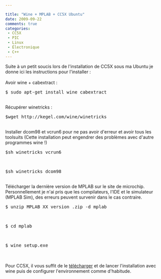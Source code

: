```yaml
---

title: "Wine + MPLAB + CC5X Ubuntu"
date: 2009-09-22
comments: true
categories:
 - CC5X
 - PIC
 - Linux
 - Électronique
 - C++
---
```


<div class='post'>
Suite à un petit soucis lors de l'installation de CC5X sous ma Ubuntu  je donne ici les instructions pour l'installer :<br/><br/>Avoir wine + cabextract :<br/><pre>$ sudo apt-get install wine cabextract</pre><br/>Récupérer winetricks :<br/><pre>$wget http://kegel.com/wine/winetricks</pre><br/>Installer dcom98 et vcrun6 pour ne pas avoir d'erreur et avoir tous les toolsuits (Cette installation peut engendrer des problèmes avec d'autre programmes wine !)<br/><pre>$sh winetricks vcrun6</pre><br/><pre>$sh winetricks dcom98</pre><br/>Télécharger la dernière version de MPLAB sur le site de microchip. Personnellement je n'ai pris que les compilateurs, l'IDE et le simulateur (MPLAB Sim), des erreurs peuvent survenir dans le cas contraire.<br/><pre>$ unzip MPLAB_XX_version_.zip -d mplab</pre><br/><pre>$ cd mplab</pre><br/><pre>$ wine setup.exe</pre><br/><br/>Pour CC5X, il vous suffit de le <a href="http://www.bknd.com/cc5x/">télécharger</a> et de lancer l'installation avec wine puis de configurer l'environnement comme d'habitude.</div>
